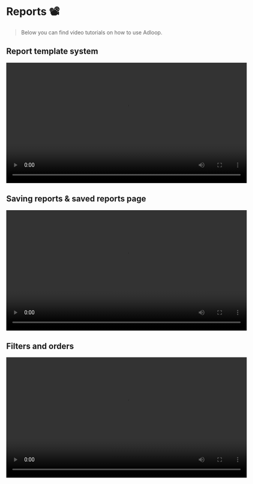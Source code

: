 # Reports 📽
> Below you can find video tutorials on how to use Adloop.


## Report template system
<video width="640" controls>
  <source src="https://www.youtube.com/watch?v=mm6q8JeMiAc&list=PLQ4YExrLQZJK_n0ICcYT5ijp1bY743qYP&index=28" type="video/mp4">
</video>

## Saving reports & saved reports page
<video width="640" controls>
  <source src="https://youtu.be/teeCnTkloIk" type="video/mp4">
</video>


## Filters and orders
<video width="640" controls>
  <source src="https://youtu.be/kU3njLZ_beY" type="video/mp4">
</video>
  
